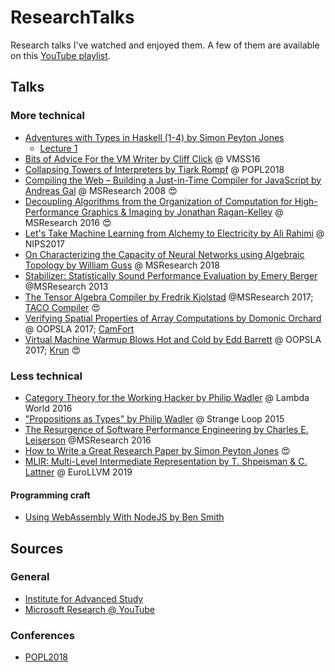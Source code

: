 # ResearchTalks

Research talks I've watched and enjoyed them. A few of them are available on this [YouTube playlist](https://www.youtube.com/playlist?list=PL9qnQiNEYZfFJsEc10JgjSMNtoMINT9Eb).

## Talks

### More technical

* [Adventures with Types in Haskell (1-4) by Simon Peyton Jones](https://www.youtube.com/watch?v=6COvD8oynmI)
  * [Lecture 1](https://www.youtube.com/watch?v=6COvD8oynmI)
* [Bits of Advice For the VM Writer by Cliff Click](https://www.youtube.com/watch?v=Hqw57GJSrac&list=PL9qnQiNEYZfFJsEc10JgjSMNtoMINT9Eb&index=12&t=0s) @ VMSS16
* [Collapsing Towers of Interpreters by Tiark Rompf](https://www.youtube.com/watch?v=91m8X8hSEXg) @ POPL2018
* [Compiling the Web – Building a Just-in-Time Compiler for JavaScript by Andreas Gal](https://www.microsoft.com/en-us/research/video/compiling-the-web-building-a-just-in-time-compiler-for-javascript/) @ MSResearch 2008 :heart_eyes:
* [Decoupling Algorithms from the Organization of Computation for High-Performance Graphics & Imaging by Jonathan Ragan-Kelley](https://www.youtube.com/watch?v=dnFccCGvT90) @ MSResearch 2016 :heart_eyes:
* [Let's Take Machine Learning from Alchemy to Electricity by Ali Rahimi](https://www.youtube.com/watch?v=ORHFOnaEzPc) @ NIPS2017
* [On Characterizing the Capacity of Neural Networks using Algebraic Topology by William Guss](https://www.youtube.com/watch?v=QDQ9J5E7Uqk) @ MSResearch 2018
* [Stabilizer: Statistically Sound Performance Evaluation by Emery Berger](https://www.microsoft.com/en-us/research/video/stabilizer-statistically-sound-performance-evaluation/) @MSResearch 2013
* [The Tensor Algebra Compiler by Fredrik Kjolstad](https://www.microsoft.com/en-us/research/video/the-tensor-algebra-compiler/) @MSResearch 2017; [TACO Compiler](http://tensor-compiler.org/) :heart_eyes:
* [Verifying Spatial Properties of Array Computations by Domonic Orchard](https://www.youtube.com/watch?v=Wi2_1EoBjQE) @ OOPSLA 2017; [CamFort](https://camfort.github.io)
* [Virtual Machine Warmup Blows Hot and Cold by Edd Barrett](https://www.youtube.com/watch?v=LgCHAU8ZB00) @ OOPSLA 2017; [Krun](https://github.com/softdevteam/krun) :heart_eyes:

### Less technical

* [Category Theory for the Working Hacker by Philip Wadler](https://www.youtube.com/watch?v=V10hzjgoklA) @ Lambda World 2016
* ["Propositions as Types" by Philip Wadler](https://www.youtube.com/watch?v=IOiZatlZtGU) @ Strange Loop 2015
* [The Resurgence of Software Performance Engineering by Charles E. Leiserson](https://www.microsoft.com/en-us/research/video/the-resurgence-of-software-performance-engineering/) @MSResearch 2016
* [How to Write a Great Research Paper by Simon Peyton Jones](https://www.youtube.com/watch?v=VK51E3gHENc) :heart_eyes:
* [MLIR: Multi-Level Intermediate Representation by T. Shpeisman & C. Lattner](https://www.youtube.com/watch?v=qzljG6DKgic) @ EuroLLVM 2019

#### Programming craft

* [Using WebAssembly With NodeJS by Ben Smith](https://www.youtube.com/watch?v=hYrg3GNn1As)

## Sources

### General

* [Institute for Advanced Study](https://video.ias.edu/)
* [Microsoft Research @ YouTube](https://www.youtube.com/user/MicrosoftResearch/videos)

### Conferences

* [POPL2018](https://www.youtube.com/channel/UCTp2XBEhj5rBzc2IfysZwYA/videos)
